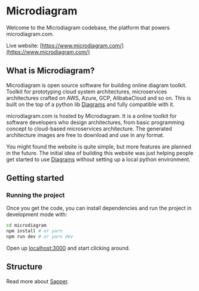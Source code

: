 # Microdiagram

Welcome to the Microdiagram codebase, the platform that powers microdiagram.com.

Live website: [https://www.microdiagram.com/](https://www.microdiagram.com/)

## What is Microdiagram?

Microdiagram is open source software for building online diagram toolkit. Toolkit for prototyping cloud system architectures, microservices architectures crafted on AWS, Azure, GCP, AlibabaCloud and so on. This is built on the top of a python lib [Diagrams](https://github.com/mingrammer/diagrams) and fully compatible with it.

microdiagram.com is hosted by Microdiagram. It is a online toolkit for software developers who design architectures, from basic programming concept to cloud-based microservices architecture. The generated architecture images are free to download and use in any format.

You might found the website is quite simple, but more features are planned in the future. The initial idea of building this website was just helping people get started to use [Diagrams](https://github.com/mingrammer/diagrams) without setting up a local python environment.


## Getting started

### Running the project

Once you get the code, you can install dependencies and run the project in development mode with:

```bash
cd microdiagram
npm install # or yarn
npm run dev # or yarn dev
```

Open up [localhost:3000](http://localhost:3000) and start clicking around.


## Structure

Read more about [Sapper](./SapperDoc.md).
